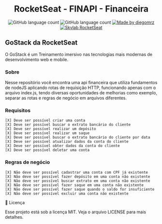 <h1 align="center">
  RocketSeat - FINAPI - Financeira
</h1>

<p align="center">

  <img alt="GitHub language count" src="https://img.shields.io/github/last-commit/diegomrz/rckt-ignite-finapp">

  <img alt="GitHub language count" src="https://img.shields.io/github/languages/count/diegomrz/rckt-ignite-finapp">

  <a href="https://www.linkedin.com/in/diegomrz/">
    <img alt="Made by diegomrz" src="https://img.shields.io/badge/linkedin-diegomrz-blue">
  </a>

  <a href="https://app.rocketseat.com.br/ignite/">
    <img alt="Skylab RocketSeat" src="https://img.shields.io/badge/RocketSeat-Ignite-blueviolet">
  </a>

</p>

## GoStack da RocketSeat
O GoStack é um Treinamento imersivo nas tecnologias mais modernas de desenvolvimento web e mobile.

### Sobre
Nesse repositório você encontra uma api financeira que utiliza fundamentos de nodeJS aplicando rotas de requisição HTTP, funcionando apenas com o arquivo index.js, tendo diversas oportunidades de melhorias como exemplo, separar as rotas e regras de negócio em arquivos diferentes.

### Requisitos

    [X] Deve ser possível criar uma conta
    [X] Deve ser possível buscar o extrato bancário do cliente
    [X] Deve ser possível realizar um depósito
    [X] Deve ser possível realizar um saque
    [X] Deve ser possível buscar o extrato bancário do cliente por data
    [X] Deve ser possível atualizar dados da conta do cliente
    [X] Deve ser possível obter dados da conta do cliente
    [X] Deve ser possível deletar uma conta

### Regras de negócio

    [X] Não deve ser possível cadastrar uma conta com CPF já existente
    [X] Não deve ser possível fazer depósito em uma conta não existente
    [X] Não deve ser possível buscar extrato em uma conta não existente
    [X] Não deve ser possível fazer saque em uma conta não existente
    [X] Não deve ser possível fazer saque quando o saldo for insuficiente
    [X] Não deve ser possível excluir uma conta não existente

📝 Licença

Esse projeto está sob a licença MIT. Veja o arquivo LICENSE para mais detalhes.

   
